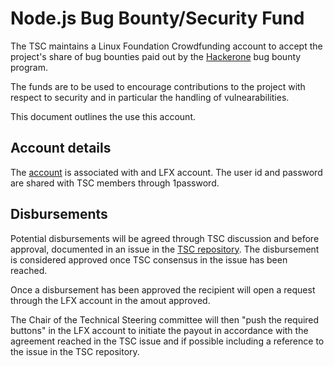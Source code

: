 # Node.js Bug Bounty/Security Fund

The TSC maintains a Linux Foundation Crowdfunding account to accept
the project's share of bug bounties paid out by the
[Hackerone](https://www.hackerone.com/) bug bounty program.

The funds are to be used
to encourage contributions to the project with respect to
security and in particular the handling of vulnearabilities.

This document outlines the use this account.

## Account details

The [account](https://crowdfunding.lfx.linuxfoundation.org/initiative/578a541a-4e7e-47a2-99b9-6cbf49b00c20)
is associated with and LFX account. The user id and password
are shared with TSC members through 1password.

## Disbursements

Potential disbursements will be agreed through TSC discussion
and before approval, documented in an issue in the
[TSC repository](https://github.com/nodejs/TSC). The disbursement
is considered approved once TSC consensus in the issue has
been reached.

Once a disbursement has been approved the recipient will open
a request through the LFX account in the amout approved.

The Chair of the Technical Steering committee will then
"push the required buttons" in the LFX account to initiate
the payout in accordance with the agreement reached in the
TSC issue and if possible including a reference to the issue
in the TSC repository.
